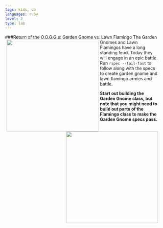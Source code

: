```yaml
---
tags: kids, oo
languages: ruby
level: 2
type: lab
---
```

###Return of the O.O.G.G.s: Garden Gnome vs. Lawn Flamingo
<img src="http://images1.westword.com/imager/lawn-gnomes-slightly-less-sad-than-lawn-f/u/original/6477020/08gnome.jpg" width="300px" align="left" hspace="5">
The Garden Gnomes and Lawn Flamingos have a long standing feud. Today they will engage in an epic battle. Run `rspec --fail-fast` to follow along with the specs to create garden gnome and lawn flamingo armies and battle.


**Start out building the Garden Gnome class, but note that you might need to build out parts of the Flamingo class to make the Garden Gnome specs pass.**
<img src="https://news.mst.edu/files/2012/03/gnomeo_and_juliet_image_02-thumb-1368x739-24401.jpg" width="300px" align="right" hspace="5">
